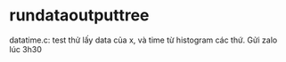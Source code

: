 # rundataoutputtree




datatime.c: test thử lấy data của x, và time từ histogram các thứ. Gửi zalo lúc 3h30

